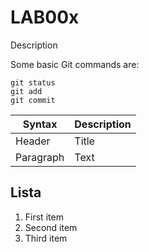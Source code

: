 # LAB00x
Description

Some basic Git commands are:
```
git status
git add
git commit
```


| Syntax | Description |
| ----------- | ----------- |
| Header | Title |
| Paragraph | Text | 


## Lista

1. First item
2. Second item
3. Third item